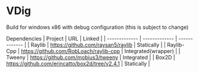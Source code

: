 # VDig

Build for windows x86 with debug configuration (this is subject to change)

Dependencies
| Project  | URL | Linked |
| ------------- | ------------- | ------------- |
| Raylib  | https://github.com/raysan5/raylib  | Statically |
| Raylib-Cpp | https://github.com/RobLoach/raylib-cpp  | Integrated(wrapper) |
| Tweeny | https://github.com/mobius3/tweeny  | Integrated |
| Box2D  | https://github.com/erincatto/box2d/tree/v2.4.1  | Statically |
